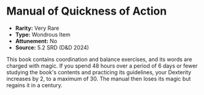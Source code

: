 # Manual of Quickness of Action

- **Rarity:** Very Rare
- **Type:** Wondrous Item
- **Attunement:** No
- **Source:** 5.2 SRD (D&D 2024)

This book contains coordination and balance exercises, and its words are charged with magic. If you spend 48 hours over a period of 6 days or fewer studying the book's contents and practicing its guidelines, your Dexterity increases by 2, to a maximum of 30. The manual then loses its magic but regains it in a century.
